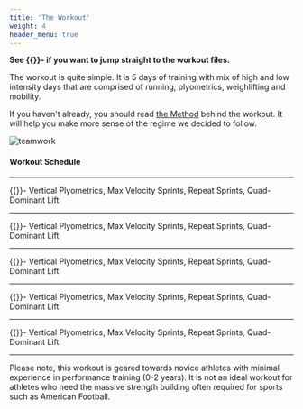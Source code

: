 ```yaml
---
title: 'The Workout'
weight: 4
header_menu: true
---
```

**See {{<extlink text="HERE" href="https://drive.google.com/drive/folders/1Qo3iMMhBRVCj5GL0V2O3XwGNQUjXszQT?usp=drive_link" >}}- if you want to jump straight to the workout files.**

The workout is quite simple.  It is 5 days of training with mix of high and low intensity days that are comprised of running, plyometrics, weighlifting and mobility. 

If you haven't already, you should read [the Method](method) behind the workout.  It will help you make more sense of the regime we decided to follow. 

![teamwork](images/hi_low.png)



#### Workout Schedule

---

{{<extlink text="Day 1 Monday" href="https://drive.google.com/file/d/180gp6BvTT1I5I8Jd2blfpbX_8kOAwk-h/view?usp=drive_link" >}}- Vertical Plyometrics, Max Velocity Sprints, Repeat Sprints, Quad-Dominant Lift

---

{{<extlink text="Day 2 Tuesday" href="https://drive.google.com/file/d/180gp6BvTT1I5I8Jd2blfpbX_8kOAwk-h/view?usp=drive_link" >}}- Vertical Plyometrics, Max Velocity Sprints, Repeat Sprints, Quad-Dominant Lift

---

{{<extlink text="Day 3 Wednsday" href="https://drive.google.com/file/d/180gp6BvTT1I5I8Jd2blfpbX_8kOAwk-h/view?usp=drive_link" >}}- Vertical Plyometrics, Max Velocity Sprints, Repeat Sprints, Quad-Dominant Lift

---

{{<extlink text="Day 4 Thursday" href="https://drive.google.com/file/d/180gp6BvTT1I5I8Jd2blfpbX_8kOAwk-h/view?usp=drive_link" >}}- Vertical Plyometrics, Max Velocity Sprints, Repeat Sprints, Quad-Dominant Lift

---

{{<extlink text="Day 5 Friday" href="https://drive.google.com/file/d/180gp6BvTT1I5I8Jd2blfpbX_8kOAwk-h/view?usp=drive_link" >}}- Vertical Plyometrics, Max Velocity Sprints, Repeat Sprints, Quad-Dominant Lift

---

Please note, this workout is geared towards novice athletes with minimal experience in performance training (0-2 years).  It is not an ideal workout for athletes who need the massive strength building often required for sports such as American Football.












